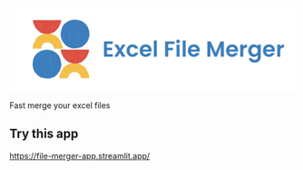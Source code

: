 ![alt text](https://github.com/aussiekom/file-merger-app/blob/main/excel.png)

Fast merge your excel files 

## Try this app
https://file-merger-app.streamlit.app/
